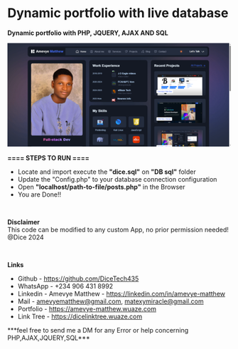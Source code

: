 
<h1>Dynamic portfolio with live database</h1><p>

<b>Dynamic portfolio with PHP, JQUERY, AJAX AND SQL</b><p>

![App Screenshot](./assets/img/images/portfolio.png)

<b>==== STEPS TO RUN ====</b>

- Locate and import execute the <b>"dice.sql"</b> on <b>"DB sql"</b> folder
- Update the "Config.php" to your database connection configuration
- Open <b>"localhost/path-to-file/posts.php"</b> in the Browser
- You are Done!!


<p><br><p>
 <b>Disclaimer</b><br>
 This code can be modified to any custom App, no prior permission needed!
 @Dice 2024<p><br>
 
 
 <b>Links</b><br>

- Github - https://github.com/DiceTech435 <br>                              
- WhatsApp - +234 906 431 8992       <br>                                   
- Linkedin - Amevye Matthew - https://linkedin.com/in/amevye-matthew     <br>                           
- Mail - amevyematthew@gmail.com, matexymiracle@gmail.com     <br>                      
- Portfolio - https://amevye-matthew.wuaze.com    <br>                      
- Link Tree - https://dicelinktree.wuaze.com    <br> 
 
<p>
 ***feel free to send me a DM for any Error or help concerning PHP,AJAX,JQUERY,SQL***
